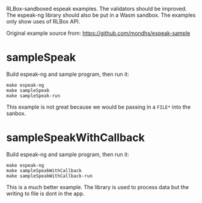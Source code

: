 RLBox-sandboxed espeak examples. The validators should be improved. The
espeak-ng library should also be put in a Wasm sandbox. The examples only show
uses of RLBox API.

Original example source from: <https://github.com/mondhs/espeak-sample>

# sampleSpeak

Build espeak-ng and sample program, then run it:

```
make espeak-ng
make sampleSpeak
make sampleSpeak-run
```

This example is not great because we would be passing in a `FILE*` into the sanbox.

# sampleSpeakWithCallback

Build espeak-ng and sample program, then run it:

```
make espeak-ng
make sampleSpeakWithCallback
make sampleSpeakWithCallback-run
```

This is a much better example. The library is used to process data but the writing to file is dont in the app.
